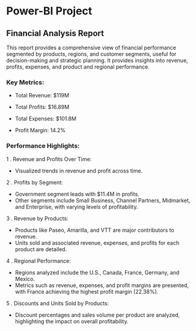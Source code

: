 # Power-BI Project
## Financial Analysis Report
This report provides a comprehensive view of financial performance segmented by products, regions, and customer segments, useful for decision-making and strategic planning.
It provides insights into revenue, profits, expenses, and product and regional performance.
### Key Metrics:

- Total Revenue: $119M

- Total Profits: $16.89M

- Total Expenses: $101.8M

- Profit Margin: 14.2%

### Performance Highlights:

1 . Revenue and Profits Over Time:
- Visualized trends in revenue and profit across time.

2 . Profits by Segment:
- Government segment leads with $11.4M in profits.
 - Other segments include Small Business, Channel Partners, Midmarket, and Enterprise, with varying levels of profitability.

3 . Revenue by Products:
- Products like Paseo, Amarilla, and VTT are major contributors to revenue.
- Units sold and associated revenue, expenses, and profits for each product are detailed.

4 . Regional Performance:
- Regions analyzed include the U.S., Canada, France, Germany, and Mexico.
- Metrics such as revenue, expenses, and profit margins are presented, with France achieving the highest profit margin (22.38%).

5 . Discounts and Units Sold by Products:
- Discount percentages and sales volume per product are analyzed, highlighting the impact on overall profitability.
